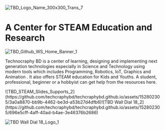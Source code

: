 ![TBD_Logo_Name_300x300_Trans_7](https://github.com/techcraphybd/techcraphybd.github.io/assets/152802305/e3dfc8dc-0be5-40ed-829f-114f0c989217)
# A Center for STEAM Education and Research
![TBD_Github_WS_Home_Banner_1](https://github.com/techcraphybd/techcraphybd.github.io/assets/152802305/d4d1079e-9eff-4795-b6f1-9f11711daead)

<p>
Technocraphy BD is a center of learning, designing and implementing next generation technologies especially in Science and Technology using modern tools which includes Programming, Robotics, IoT, Graphics and Animation . It also offers STEAM education for Kids and Youths. A student, professional, beginner or a hobbyist can get help from the resources here. 


  </p>
![TBD_STEAM_Slides_Supports_2](https://github.com/techcraphybd/techcraphybd.github.io/assets/152802305/3a0a8870-bb9b-4462-be3d-a53b27d4dfb6)![TBD Wall Dial 18_2](https://github.com/techcraphybd/techcraphybd.github.io/assets/152802305/696e5cff-4aff-40ad-b4ae-3e46376b2686)



![TBD Wall Dial 18_Logo_1](https://github.com/techcraphybd/techcraphybd.github.io/assets/152802305/327b1773-efbb-478a-bd52-49ee75ab1d78)
